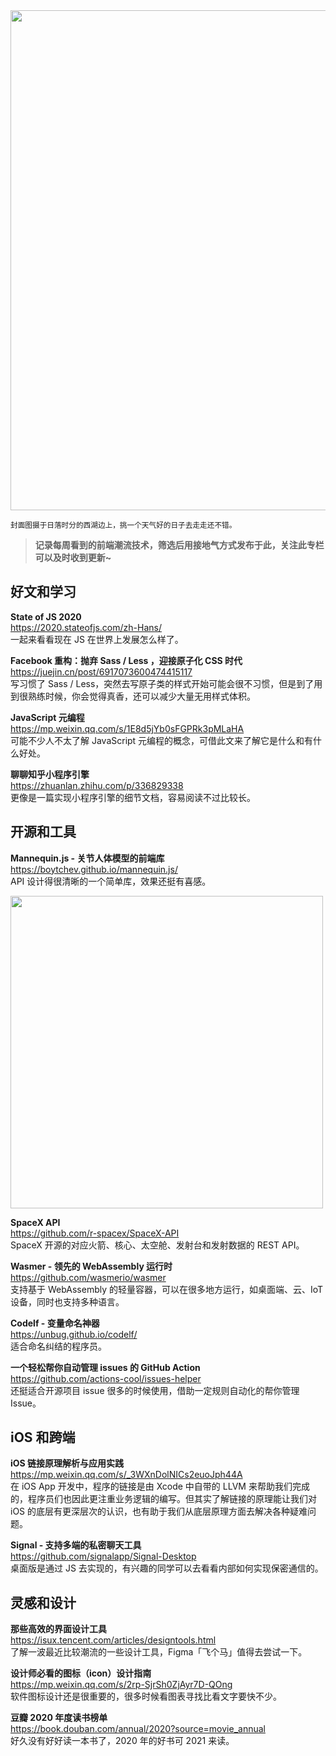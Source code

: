 <img src=https://gw.alipayobjects.com/zos/k/z5/Kqn0P0.jpeg width=800/>  

<small>封面图摄于日落时分的西湖边上，挑一个天气好的日子去走走还不错。</small>  

> **记录每周看到的前端潮流技术，筛选后用接地气方式发布于此，关注此专栏可以及时收到更新~**  

## 好文和学习

**State of JS 2020**  
<https://2020.stateofjs.com/zh-Hans/>  
一起来看看现在 JS 在世界上发展怎么样了。

**Facebook 重构：抛弃 Sass / Less ，迎接原子化 CSS 时代**  
<https://juejin.cn/post/6917073600474415117>  
写习惯了 Sass / Less，突然去写原子类的样式开始可能会很不习惯，但是到了用到很熟练时候，你会觉得真香，还可以减少大量无用样式体积。

**JavaScript 元编程**  
<https://mp.weixin.qq.com/s/1E8d5jYb0sFGPRk3pMLaHA>  
可能不少人不太了解 JavaScript 元编程的概念，可借此文来了解它是什么和有什么好处。

**聊聊知乎小程序引擎**  
<https://zhuanlan.zhihu.com/p/336829338>  
更像是一篇实现小程序引擎的细节文档，容易阅读不过比较长。

## 开源和工具

**Mannequin.js - 关节人体模型的前端库**  
<https://boytchev.github.io/mannequin.js/>  
API 设计得很清晰的一个简单库，效果还挺有喜感。

<img src=https://cdn.fliggy.com/upic/R8FaV4.gif width=500/>  

**SpaceX API**  
<https://github.com/r-spacex/SpaceX-API>  
SpaceX 开源的对应火箭、核心、太空舱、发射台和发射数据的 REST API。

**Wasmer - 领先的 WebAssembly 运行时**  
<https://github.com/wasmerio/wasmer>  
支持基于 WebAssembly 的轻量容器，可以在很多地方运行，如桌面端、云、IoT 设备，同时也支持多种语言。

**Codelf - 变量命名神器**  
<https://unbug.github.io/codelf/>  
适合命名纠结的程序员。

**一个轻松帮你自动管理 issues 的 GitHub Action**  
<https://github.com/actions-cool/issues-helper>  
还挺适合开源项目 issue 很多的时候使用，借助一定规则自动化的帮你管理 Issue。

## iOS 和跨端

**iOS 链接原理解析与应用实践**  
<https://mp.weixin.qq.com/s/_3WXnDolNICs2euoJph44A>  
在 iOS App 开发中，程序的链接是由 Xcode 中自带的 LLVM 来帮助我们完成的，程序员们也因此更注重业务逻辑的编写。但其实了解链接的原理能让我们对 iOS 的底层有更深层次的认识，也有助于我们从底层原理方面去解决各种疑难问题。

**Signal - 支持多端的私密聊天工具**  
<https://github.com/signalapp/Signal-Desktop>  
桌面版是通过 JS 去实现的，有兴趣的同学可以去看看内部如何实现保密通信的。

## 灵感和设计

**那些高效的界面设计工具**  
<https://isux.tencent.com/articles/designtools.html>  
了解一波最近比较潮流的一些设计工具，Figma「飞个马」值得去尝试一下。

**设计师必看的图标（icon）设计指南**  
<https://mp.weixin.qq.com/s/2rp-SjrSh0ZjAyr7D-QOng>  
软件图标设计还是很重要的，很多时候看图表寻找比看文字要快不少。

**豆瓣 2020 年度读书榜单**  
<https://book.douban.com/annual/2020?source=movie_annual>  
好久没有好好读一本书了，2020 年的好书可 2021 来读。
